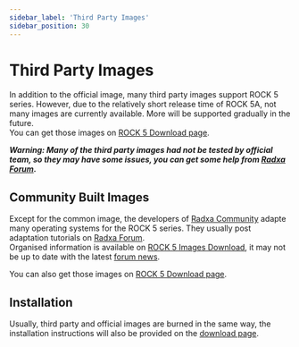 ```yaml
---
sidebar_label: 'Third Party Images'
sidebar_position: 30
---
```


# Third Party Images

In addition to the official image, many third party images support ROCK 5 series. 
However, due to the relatively short release time of ROCK 5A, not many images are currently available. 
More will be supported gradually in the future.  
You can get those images on [ROCK 5 Download page](https://wiki.radxa.com/Rock5/downloads).  

***Warning: Many of the third party images had not be tested by official team, 
so they may have some issues, you can get some help from [Radxa Forum](https://forum.radxa.com/).***

## Community Built Images

Except for the common image, the developers of [Radxa Community](https://forum.radxa.com/) adapte many operating systems for the ROCK 5 series. 
They usually post adaptation tutorials on [Radxa Forum](https://forum.radxa.com/).  
Organised information is available on [ROCK 5 Images Download](https://wiki.radxa.com/Rock5/downloads), 
it may not be up to date with the latest [forum news](https://forum.radxa.com/).  

You can also get those images on [ROCK 5 Download page](https://wiki.radxa.com/Rock5/downloads).  

## Installation

Usually, third party and official images are burned in the same way, 
the installation instructions will also be provided on the [download page](https://wiki.radxa.com/Rock5/downloads). 